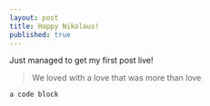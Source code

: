 ```yaml
---
layout: post
title: Happy Nikolaus!
published: true
---
```


Just managed to get my first post live!

> We loved with a love that was more than love

	a code block


